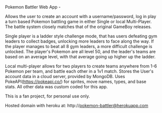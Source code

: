 Pokemon Battler Web App - 

Allows the user to create an account with a username/password, log in play a turn based Pokemon battling game in either Single or local Multi-Player.  The battle system closely matches that of the original GameBoy releases.  

Single player is a ladder style challenge mode, that has users defeating gym leaders to collect badges, unlocking more leaders to face along the way.  If the player manages to beat all 8 gym leaders, a more difficult challenge is unlocked. 
The player's Pokemon are all level 50, and the leader's teams are based on an average level, with that average going up higher up the ladder.

Local multi-player allows for two players to create teams anywhere from 1-6 Pokemon per team, and battle each other in a 1v1 match.
Stores the User's account data in a cloud server, provided by MongoDB.
Uses PokeAPI(https://pokeapi.co/) for sprites, move names, types, and base stats.  All other data was custom coded for this app.

This is a fan project, for personal use only.

Hosted domain with heroku at: http://pokemon-battler@herokuapp.com
